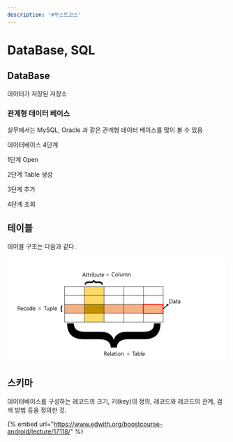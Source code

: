 ```yaml
---
description: '#부스트코스'
---
```


# DataBase, SQL

## DataBase 

데이터가 저장된 저장소 

### 관계형 데이터 베이스 



실무에서는 MySQL, Oracle 과 같은 관계형 데이터 베이스를 많이 볼 수 있음 

데이터베이스 4단계 

1단계 Open 

2단계 Table 생성 

3단계 추가

4단계 조회 

## 테이블 

테이블 구조는 다음과 같다. 

![](../.gitbook/assets/database%20%281%29.png)

##  스키마 

데이터베이스를 구성하는 레코드의 크기, 키\(key\)의 정의, 레코드와 레코드의 관계, 검색 방법 등을 정의한  것.

{% embed url="https://www.edwith.org/boostcourse-android/lecture/17118/" %}



